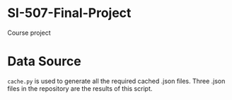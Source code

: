 # SI-507-Final-Project
Course project

# Data Source
```cache.py``` is used to generate all the required cached .json files. Three .json files in the repository are the results of this script.
